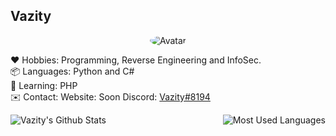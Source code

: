 ## Vazity

<p align="center"><img src="https://cdn.discordapp.com/avatars/709852709477548082/93a382e53ea4fbffa9f17dc74da434a1.png" alt="Avatar" style="border-radius: 75%;"><br>
  
❤️ Hobbies: Programming, Reverse Engineering and InfoSec.<br>
📦 Languages: Python and C#<br>
📔 Learning: PHP<br>
✉️ Contact: Website: Soon Discord: <a href="https://discord.com/users/709852709477548082">Vazity#8194</a>

<img align="left" alt="Vazity's Github Stats" src="https://github-readme-stats.vercel.app/api?username=Vazity1337&show_icons=true&hide_border=true" />
<img align="right" alt="Most Used Languages" src="https://github-readme-stats.vercel.app/api/top-langs/?username=Vazity1337&layout=compact&hide_border=true" />
